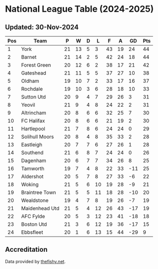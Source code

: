 # National League Table (2024-2025)
## Updated: 30-Nov-2024

| Pos | Team | P | W | D | L | F | A | GD | Pts |
| --- | --- | --- | --- | --- | --- | --- | --- | --- | --- |
| 1 | York | 21 | 13 | 5 | 3 | 43 | 19 | 24 | 44 |
| 2 | Barnet | 21 | 14 | 2 | 5 | 42 | 24 | 18 | 44 |
| 3 | Forest Green | 20 | 12 | 6 | 2 | 38 | 17 | 21 | 42 |
| 4 | Gateshead | 21 | 11 | 5 | 5 | 37 | 27 | 10 | 38 |
| 5 | Oldham | 19 | 10 | 7 | 2 | 33 | 17 | 16 | 37 |
| 6 | Rochdale | 19 | 10 | 3 | 6 | 28 | 18 | 10 | 33 |
| 7 | Sutton Utd | 20 | 9 | 4 | 7 | 29 | 26 | 3 | 31 |
| 8 | Yeovil | 21 | 9 | 4 | 8 | 24 | 22 | 2 | 31 |
| 9 | Altrincham | 20 | 8 | 6 | 6 | 32 | 25 | 7 | 30 |
| 10 | FC Halifax | 20 | 8 | 6 | 6 | 21 | 19 | 2 | 30 |
| 11 | Hartlepool | 21 | 7 | 8 | 6 | 24 | 24 | 0 | 29 |
| 12 | Solihull Moors | 20 | 8 | 4 | 8 | 35 | 33 | 2 | 28 |
| 13 | Eastleigh | 20 | 7 | 7 | 6 | 27 | 26 | 1 | 28 |
| 14 | Southend | 21 | 6 | 8 | 7 | 24 | 24 | 0 | 26 |
| 15 | Dagenham | 20 | 6 | 7 | 7 | 34 | 26 | 8 | 25 |
| 16 | Tamworth | 19 | 7 | 4 | 8 | 22 | 33 | -11 | 25 |
| 17 | Aldershot | 20 | 5 | 7 | 8 | 27 | 33 | -6 | 22 |
| 18 | Woking | 21 | 5 | 6 | 10 | 19 | 28 | -9 | 21 |
| 19 | Braintree Town | 21 | 5 | 5 | 11 | 18 | 28 | -10 | 20 |
| 20 | Wealdstone | 19 | 4 | 7 | 8 | 19 | 26 | -7 | 19 |
| 21 | Maidenhead Utd | 21 | 5 | 4 | 12 | 26 | 43 | -17 | 19 |
| 22 | AFC Fylde | 20 | 5 | 3 | 12 | 23 | 41 | -18 | 18 |
| 23 | Boston Utd | 21 | 3 | 6 | 12 | 19 | 36 | -17 | 15 |
| 24 | Ebbsfleet | 20 | 1 | 6 | 13 | 15 | 44 | -29 | 9 |

## Accreditation 

Data provided by [thefishy.net](https://www.thefishy.net/).